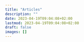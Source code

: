 ```yaml
---
title: "Articles"
description: ""
date: 2023-04-19T09:04:08+02:00
lastmod: 2023-04-19T09:04:08+02:00
draft: false
images: []
---
```



